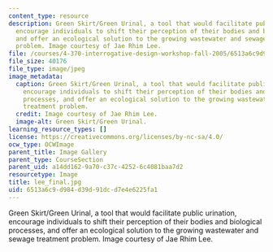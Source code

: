 ```yaml
---
content_type: resource
description: Green Skirt/Green Urinal, a tool that would facilitate public urination,
  encourage individuals to shift their perception of their bodies and biological processes,
  and offer an ecological solution to the growing wastewater and sewage treatment
  problem. Image courtesy of Jae Rhim Lee.
file: /courses/4-370-interrogative-design-workshop-fall-2005/6513a6c9d984d39d91dcd7e4e6225fa1_lee_final.jpg
file_size: 40176
file_type: image/jpeg
image_metadata:
  caption: Green Skirt/Green Urinal, a tool that would facilitate public urination,
    encourage individuals to shift their perception of their bodies and biological
    processes, and offer an ecological solution to the growing wastewater and sewage
    treatment problem.
  credit: Image courtesy of Jae Rhim Lee.
  image-alt: Green Skirt/Green Urinal.
learning_resource_types: []
license: https://creativecommons.org/licenses/by-nc-sa/4.0/
ocw_type: OCWImage
parent_title: Image Gallery
parent_type: CourseSection
parent_uid: a14dd162-9a70-c37c-4252-6c4081baa7d2
resourcetype: Image
title: lee_final.jpg
uid: 6513a6c9-d984-d39d-91dc-d7e4e6225fa1
---
```

Green Skirt/Green Urinal, a tool that would facilitate public urination, encourage individuals to shift their perception of their bodies and biological processes, and offer an ecological solution to the growing wastewater and sewage treatment problem. Image courtesy of Jae Rhim Lee.